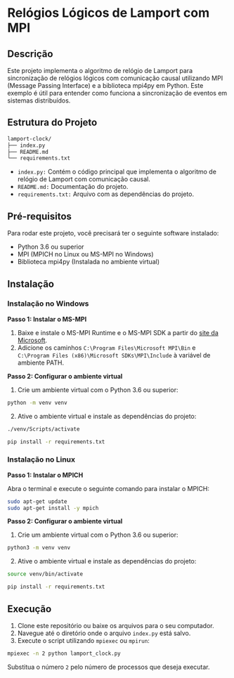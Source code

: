# Relógios Lógicos de Lamport com MPI

## Descrição

Este projeto implementa o algoritmo de relógio de Lamport para sincronização de relógios lógicos com comunicação causal utilizando MPI (Message Passing Interface) e a biblioteca mpi4py em Python. Este exemplo é útil para entender como funciona a sincronização de eventos em sistemas distribuídos.

## Estrutura do Projeto

```bash
lamport-clock/
├── index.py
├── README.md
└── requirements.txt
```

-   `index.py:` Contém o código principal que implementa o algoritmo de relógio de Lamport com comunicação causal.
-   `README.md:` Documentação do projeto.
-   `requirements.txt:` Arquivo com as dependências do projeto.

## Pré-requisitos

Para rodar este projeto, você precisará ter o seguinte software instalado:

-   Python 3.6 ou superior
-   MPI (MPICH no Linux ou MS-MPI no Windows)
-   Biblioteca mpi4py (Instalada no ambiente virtual)

## Instalação

### Instalação no Windows

**Passo 1: Instalar o MS-MPI**

1. Baixe e instale o MS-MPI Runtime e o MS-MPI SDK a partir do [site da Microsoft](https://docs.microsoft.com/en-us/message-passing-interface/microsoft-mpi).
2. Adicione os caminhos `C:\Program Files\Microsoft MPI\Bin` e `C:\Program Files (x86)\Microsoft SDKs\MPI\Include` à variável de ambiente PATH.

**Passo 2: Configurar o ambiente virtual**

1. Crie um ambiente virtual com o Python 3.6 ou superior:

```bash
python -m venv venv
```

2. Ative o ambiente virtual e instale as dependências do projeto:

```bash
./venv/Scripts/activate

pip install -r requirements.txt
```

### Instalação no Linux

**Passo 1: Instalar o MPICH**

Abra o terminal e execute o seguinte comando para instalar o MPICH:

```bash
sudo apt-get update
sudo apt-get install -y mpich
```

**Passo 2: Configurar o ambiente virtual**

1. Crie um ambiente virtual com o Python 3.6 ou superior:

```bash
python3 -m venv venv
```

2. Ative o ambiente virtual e instale as dependências do projeto:

```bash
source venv/bin/activate

pip install -r requirements.txt
```

## Execução

1. Clone este repositório ou baixe os arquivos para o seu computador.
2. Navegue até o diretório onde o arquivo `index.py` está salvo.
3. Execute o script utilizando `mpiexec` ou `mpirun`:

```bash
mpiexec -n 2 python lamport_clock.py
```

Substitua o número `2` pelo número de processos que deseja executar.
